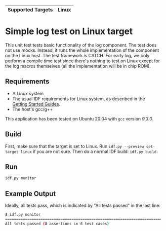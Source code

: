 | Supported Targets | Linux |
| ----------------- | ----- |

# Simple log test on Linux target

This unit test tests basic functionality of the log component. The test does not use mocks. Instead, it runs the whole implementation of the component on the Linux host. The test framework is CATCH. For early log, we only perform a compile time test since there's nothing to test on Linux except for the log macros themselves (all the implementation will be in chip ROM).

## Requirements

* A Linux system
* The usual IDF requirements for Linux system, as described in the [Getting Started Guides](../../../../docs/en/get-started/index.rst).
* The host's gcc/g++

This application has been tested on Ubuntu 20.04 with `gcc` version *9.3.0*.

## Build

First, make sure that the target is set to Linux. Run `idf.py --preview set-target linux` if you are not sure. Then do a normal IDF build: `idf.py build`.

## Run

```bash
idf.py monitor
```

## Example Output

Ideally, all tests pass, which is indicated by "All tests passed" in the last line:

```bash
$ idf.py monitor
===============================================================================
All tests passed (8 assertions in 6 test cases)
```
